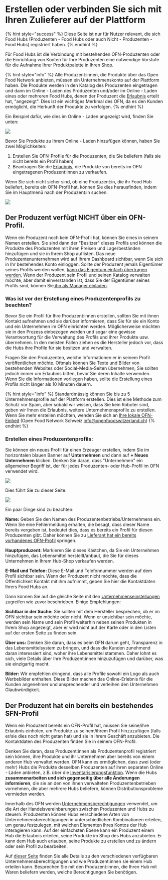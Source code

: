 # Erstellen oder verbinden Sie sich mit Ihren Zulieferer auf der Plattform

{% hint style="success" %}
Diese Seite ist nur für Nutzer relevant, die sich Food Hubs (Produzenten - Food Hubs oder auch  Nicht - Produzenten  - Food Hubs) registriert haben.
{% endhint %}

Für Food Hubs ist die Verbindung mit bestehenden OFN-Produzenten oder die Einrichtung von Konten für Ihre Produzenten eine notwendige Vorstufe für die Aufnahme Ihrer Produktpalette in Ihren Shop.

{% hint style="info" %}
Alle Produzent:innen, die Produkte über das Open Food Network anbieten, müssen ein Unternehmenskonto auf der Plattform haben. Die Produkte werden in den Katalog des Produzenten eingetragen und dann  im Online - Laden des Produzenten und/oder im Online - Laden eines oder mehreren Food Hubs, denen der Produzent die [Erlaubnis](enterprise-to-enterprise-permissions-e2es.md) erteilt hat, "angezeigt". Dies ist ein wichtiges Merkmal des OFN, da es den Kunden ermöglicht, die Herkunft der Produkte zu verfolgen.
{% endhint %}

Ein Beispiel dafür, wie dies im Online - Laden angezeigt wird, finden Sie unten:

![](../../.gitbook/assets/producerhighlight.jpg)

Bevor Sie Produkte zu Ihrem Online - Laden hinzufügen können, haben Sie zwei Möglichkeiten:

1. Erstellen Sie OFN-Profile für die Produzenten, die Sie beliefern (falls sie nicht bereits ein Profil haben)
2. Beantragen Sie die [Erlaubnis](enterprise-to-enterprise-permissions-e2es.md), die Produkte von bereits im OFN eingetragenen Produzent:innen zu verkaufen.

Wenn Sie sich nicht sicher sind, ob eine Produzent:in, die ihr Food Hub beliefert, bereits ein OFN-Profil hat, können Sie dies herausfinden, indem Sie im Hauptmenü nach der Produzent:in suchen.

![](../../.gitbook/assets/searchproducer.jpg)

## Der Produzent verfügt NICHT über ein OFN-Profil.

Wenn ein Produzent noch kein OFN-Profil hat, können Sie eines in seinem Namen erstellen. Sie sind dann der "Besitzer" dieses Profils und können die Produkte des Produzenten mit ihren Preisen und Lagerbeständen hinzufügen und sie in Ihrem Shop auflisten. Das neue Produzentenunternehmen wird auf Ihrem Dashboard sichtbar, wenn Sie sich in Ihr bestehendes Konto einloggen. Sollte der Produzent jemals Eigentümer seines Profils werden wollen, [kann das Eigentum einfach übertragen werden](transfer-ownership.md). Wenn der Produzent sein Profil und seinen Katalog verwalten möchte, aber damit einverstanden ist, dass Sie der Eigentümer seines Profils sind, können Sie[ ihn als Manager einladen](enterprise-settings.md#benutzer).

### Was ist vor der Erstellung eines Produzentenprofils zu beachten?

Bevor Sie ein Profil für Ihre Produzent:innen erstellen, sollten Sie mit ihnen Kontakt aufnehmen und sie darüber informieren, dass Sie für sie ein Konto und ein Unternehmen im OFN einrichten werden. Möglicherweise möchten sie in den Prozess einbezogen werden und sogar eine gewisse Verantwortung für die Verwaltung des Profils und ihrer Produkte usw. übernehmen. In den meisten Fällen ziehen es die Hersteller jedoch vor, dass die Hubs ihre Profile für sie besitzen und verwalten.

Fragen Sie den Produzenten, welche Informationen er in seinem Profil veröffentlichen möchte. Oftmals können Sie Texte und Bilder von bestehenden Websites oder Social-Media-Seiten übernehmen, Sie sollten jedoch immer um Erlaubnis bitten, bevor Sie deren Inhalte verwenden. Wenn Sie die Informationen vorliegen haben, sollte die Erstellung eines Profils nicht länger als 10 Minuten dauern.

{% hint style="info" %}
Standardmässig können Sie bis zu 5 Unternehmensprofile auf der Plattform erstellen. Dies ist eine Methode zum Schutz vor Spam, aber sobald wir wissen, dass Sie kein Roboter sind, geben wir Ihnen die Erlaubnis, weitere Unternehmensprofile zu erstellen. Wenn Sie mehr erstellen möchten, wenden Sie sich an [Ihre lokale OFN-Einheit](https://openfoodnetwork.org/find-your-local-open-food-network/) (Open Food Network Schweiz info@openfoodswitzerland.ch)
{% endhint %}

### Erstellen eines Produzentenprofils:

Sie können ein neues Profil für einen Erzeuger erstellen, indem Sie im horizontalen blauen Banner auf **Unternehmen** und dann auf **+ Neues Unternehmen** klicken. Denken Sie daran, dass "Unternehmen" ein allgemeiner Begriff ist, der für jedes Produzenten- oder Hub-Profil im OFN verwendet wird.

![](../../.gitbook/assets/newenterpriseadd.jpg)

Dies führt Sie zu dieser Seite:

![](../../.gitbook/assets/newenterprise.jpg)

Ein paar Dinge sind zu beachten:

**Name:** Geben Sie den Namen des Produzentenbetriebs/Unternehmens ein. Wenn Sie eine Fehlermeldung erhalten, die besagt, dass dieser Name bereits vergeben ist, bedeutet dies, dass es bereits ein Profil für diesen Produzenten gibt. Daher können Sie zu [Lieferant hat ein bereits vorhandenes OFN-Profil](create-or-connect-with-your-supplying-producers.md#supplyingproducer) springen.

**Hauptproduzent:** Markieren Sie dieses Kästchen, da Sie ein Unternehmen hinzufügen, das Lebensmittel herstellt/anbaut, die Sie für dieses Unternehmen in Ihrem Hub-Shop verkaufen werden.

**E-Mail und Telefon:** Diese E-Mail und Telefonnummer werden auf dem Profil sichtbar sein. Wenn der Produzent nicht möchte, dass die Öffentlichkeit Kontakt mit ihm aufnimmt, geben Sie hier die Kontaktdaten Ihrers Food Hubs an.

Dann können Sie auf die gleiche Seite mit den [Unternehmenseinstellungen](enterprise-settings.md) zugreifen wie zuvor beschrieben. Einige Empfehlungen:

**Sichtbar in der Suche:** Sie sollten mit dem Hersteller besprechen, ob er im OFN sichtbar sein möchte oder nicht. Wenn er unsichtbar sein möchte, werden sein Name und sein Profil weiterhin neben seinen Produkten in Ihrem Shop angezeigt, aber er wird nicht auf der Karte oder in den Listen auf der ersten Seite zu finden sein.

**Über uns:** Denken Sie daran, dass es beim OFN darum geht, Transparenz in das Lebensmittelsystem zu bringen, und dass die Kunden zunehmend daran interessiert sind, woher ihre Lebensmittel stammen. Daher lohnt es sich, viele Details über Ihre Produzent:innen hinzuzufügen und darüber, was sie einzigartig macht.

**Bilder:** Wir empfehlen dringend, dass alle Profile sowohl ein Logo als auch Werbebilder enthalten. Diese Bilder machen das Online-Erlebnis für die Kunden angenehmer und ansprechender und verleihen den Unternehmen Glaubwürdigkeit.

## Der Produzent hat ein bereits ein bestehendes SFN-Profil <a href="#supplyingproducer" id="supplyingproducer"></a>

Wenn ein Produzent bereits ein OFN-Profil hat, müssen Sie seine/ihre Erlaubnis einholen, um Produkte zu seinem/ihrem Profil hinzuzufügen (falls er/sie dies noch nicht getan hat) und sie in Ihrem Geschäft anzubieten. Die Kontaktdaten des Produzenten finden Sie in seinem OFN-Profil.

Denken Sie daran, dass Produzent:innen als Produzentenprofil registriert sein können, ihre Produkte und ihr Unternehmen aber bereits von einem anderen Hub verwaltet werden. OFN kann es ermöglichen, dass zwei (oder mehr) Hubs die Produkte desselben Produzenten auf ihren separaten Online - Läden anbieten, z.B. über die [Inventarisierungsfunktion](../products-1/inventory-tool.md). Wenn die Hubs **zusammenarbeiten und sich gegenseitig über alle Änderungen informieren**, die sie an den von ihnen verwalteten Produzentenbetrieben vornehmen, die aber mehrere Hubs beliefern, können Distributionsprobleme vermieden werden.

Innerhalb des OFN werden [Unternehmensberechtigungen](enterprise-to-enterprise-permissions-e2es.md) verwendet, um die Art der Handelsvereinbarungen zwischen Produzenten und Hubs zu steuern. Produzenten können Hubs verschiedene Arten von Unternehmensberechtigungen in unterschiedlichen Kombinationen erteilen, um genau festzulegen, mit welchen Elementen ihres Kontos der Hub interagieren kann. Auf der einfachsten Ebene kann ein Produzent einem Hub die Erlaubnis erteilen, seine Produkte im Shop des Hubs anzubieten. Er kann dem Hub auch erlauben, seine Produkte zu erstellen und zu ändern oder sein Profil zu bearbeiten.

Auf [dieser Seite](enterprise-to-enterprise-permissions-e2es.md) finden Sie alle Details zu den verschiedenen verfügbaren Unternehmensberechtigungen und wie Produzent:innen sie einem Hub erteilen kann. Besprechen Sie mit den Produzent:innen, die Ihren Hub mit Waren beliefern werden, welche Berechtigungen Sie benötigen.
